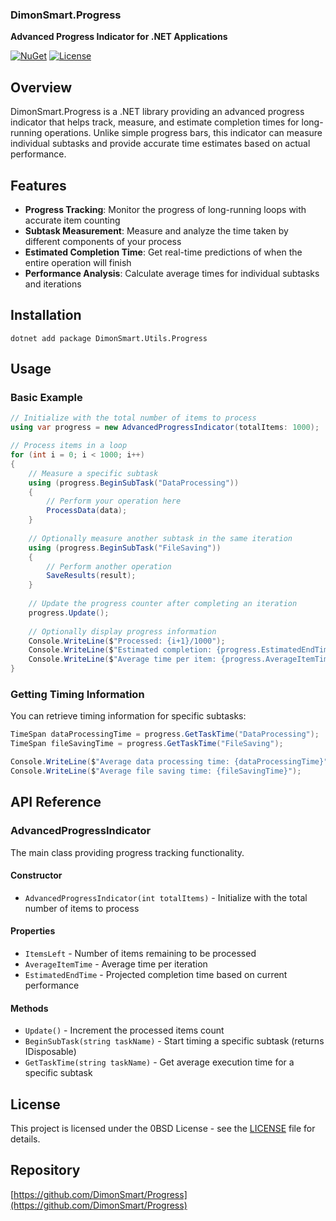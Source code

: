 ### DimonSmart.Progress

**Advanced Progress Indicator for .NET Applications**

[![NuGet](https://img.shields.io/nuget/v/DimonSmart.Utils.Progress.svg)](https://www.nuget.org/packages/DimonSmart.Utils.Progress/)
[![License](https://img.shields.io/badge/License-0BSD-blue.svg)](https://opensource.org/licenses/0BSD)

## Overview

DimonSmart.Progress is a .NET library providing an advanced progress indicator that helps track, measure, and estimate completion times for long-running operations. Unlike simple progress bars, this indicator can measure individual subtasks and provide accurate time estimates based on actual performance.

## Features

- **Progress Tracking**: Monitor the progress of long-running loops with accurate item counting
- **Subtask Measurement**: Measure and analyze the time taken by different components of your process
- **Estimated Completion Time**: Get real-time predictions of when the entire operation will finish
- **Performance Analysis**: Calculate average times for individual subtasks and iterations

## Installation

```
dotnet add package DimonSmart.Utils.Progress
```

## Usage

### Basic Example

```csharp
// Initialize with the total number of items to process
using var progress = new AdvancedProgressIndicator(totalItems: 1000);

// Process items in a loop
for (int i = 0; i < 1000; i++)
{
    // Measure a specific subtask
    using (progress.BeginSubTask("DataProcessing"))
    {
        // Perform your operation here
        ProcessData(data);
    }
    
    // Optionally measure another subtask in the same iteration
    using (progress.BeginSubTask("FileSaving"))
    {
        // Perform another operation
        SaveResults(result);
    }
    
    // Update the progress counter after completing an iteration
    progress.Update();
    
    // Optionally display progress information
    Console.WriteLine($"Processed: {i+1}/1000");
    Console.WriteLine($"Estimated completion: {progress.EstimatedEndTime}");
    Console.WriteLine($"Average time per item: {progress.AverageItemTime}");
}
```

### Getting Timing Information

You can retrieve timing information for specific subtasks:

```csharp
TimeSpan dataProcessingTime = progress.GetTaskTime("DataProcessing");
TimeSpan fileSavingTime = progress.GetTaskTime("FileSaving");

Console.WriteLine($"Average data processing time: {dataProcessingTime}");
Console.WriteLine($"Average file saving time: {fileSavingTime}");
```

## API Reference

### AdvancedProgressIndicator

The main class providing progress tracking functionality.

#### Constructor

- `AdvancedProgressIndicator(int totalItems)` - Initialize with the total number of items to process

#### Properties

- `ItemsLeft` - Number of items remaining to be processed
- `AverageItemTime` - Average time per iteration
- `EstimatedEndTime` - Projected completion time based on current performance

#### Methods

- `Update()` - Increment the processed items count
- `BeginSubTask(string taskName)` - Start timing a specific subtask (returns IDisposable)
- `GetTaskTime(string taskName)` - Get average execution time for a specific subtask

## License

This project is licensed under the 0BSD License - see the [LICENSE](LICENSE) file for details.

## Repository

[https://github.com/DimonSmart/Progress](https://github.com/DimonSmart/Progress)